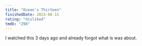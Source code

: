 ```yaml
---
title: "Ocean's Thirteen"
finishedDate: 2023-08-15
rating: "disliked"
tmdb: "298"
---
```


I watched this 3 days ago and already forgot what is was about.
